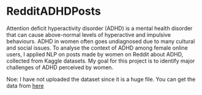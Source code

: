 # RedditADHDPosts
Attention deficit hyperactivity disorder (ADHD) is a mental health disorder that can cause above-normal levels of hyperactive and impulsive behaviours. ADHD in women often goes undiagnosed due to many cultural and social issues. To analyse the context of ADHD among female online users, I applied NLP on posts made by women on Reddit about ADHD, collected from Kaggle datasets. My goal for this project is to identify major challenges of ADHD perceived by women. 

Noe: I have not uploaded the dataset since it is a huge file. You can get the data from [here](https://www.kaggle.com/jerseyneo/reddit-adhd-dataset)
